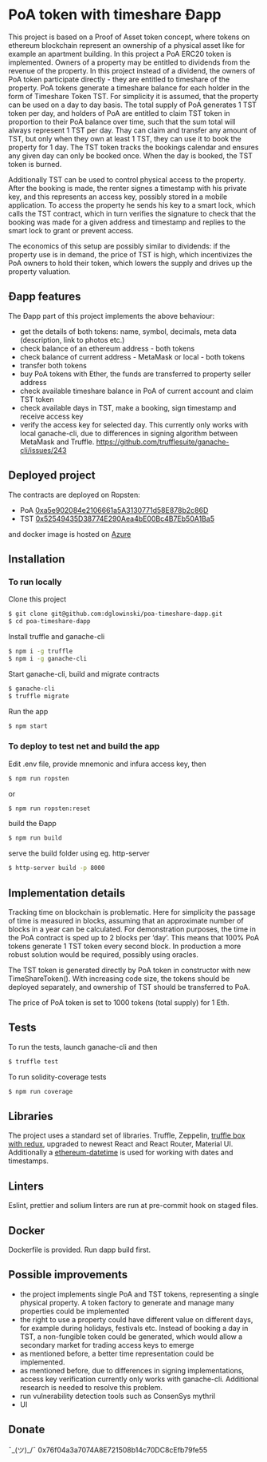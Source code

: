 # PoA token with timeshare Ðapp


This project is based on a Proof of Asset token concept, where tokens on ethereum blockchain represent an ownership of a physical asset like for example an apartment building. In this project a PoA ERC20 token is implemented. Owners of a property may be entitled to dividends from the revenue of the property. In this project instead of a dividend, the owners of PoA token participate directly - they are entitled to timeshare of the property. PoA tokens generate a timeshare balance for each holder in the form of Timeshare Token TST. For simplicity it is assumed, that the property can be used on a day to day basis. The total supply of PoA generates 1 TST token per day, and holders of PoA are entitled to claim TST token in proportion to their PoA balance over time, such that the sum total will always represent 1 TST per day. Thay can claim and transfer any amount of TST, but only when they own at least 1 TST, they can use it to book the property for 1 day. The TST token tracks the bookings calendar and ensures any given day can only be booked once. When the day is booked, the TST token is burned. 

Additionally TST can be used to control physical access to the property. After the booking is made, the renter signes a timestamp with his private key, and this represents an access key, possibly stored in a mobile application. To access the property he sends his key to a smart lock, which calls the TST contract, which in turn verifies the signature to check that the booking was made for a given address and timestamp and replies to the smart lock to grant or prevent access. 

The economics of this setup are possibly similar to dividends: if the property use is in demand, the price of TST is high, which incentivizes the PoA owners to hold their token, which lowers the supply and drives up the property valuation.


## Ðapp features

The Ðapp part of this project implements the above behaviour: 

* get the details of both tokens: name, symbol, decimals, meta data (description, link to photos etc.)
* check balance of an ethereum address - both tokens
* check balance of current address - MetaMask or local - both tokens
* transfer both tokens
* buy PoA tokens with Ether, the funds are transferred to property seller address
* check available timeshare balance in PoA of current account and claim TST token
* check available days in TST, make a booking, sign timestamp and receive access key
* verify the access key for selected day. This currently only works with local ganache-cli, due to differences in signing algorithm between MetaMask and Truffle. https://github.com/trufflesuite/ganache-cli/issues/243

## Deployed project

The contracts are deployed on Ropsten:
* PoA [0xa5e902084e2106661a5A3130771d58E878b2c86D](https://ropsten.etherscan.io/address/0xa5e902084e2106661a5a3130771d58e878b2c86d)
* TST [0x52549435D38774E290Aea4bE00Bc4B7Eb50A1Ba5](https://ropsten.etherscan.io/address/0x52549435d38774e290aea4be00bc4b7eb50a1ba5)

and docker image is hosted on [Azure](http://51.145.137.220)

## Installation

### To run locally 

Clone this project

```sh
$ git clone git@github.com:dglowinski/poa-timeshare-dapp.git
$ cd poa-timeshare-dapp
```

Install truffle and ganache-cli

```sh
$ npm i -g truffle
$ npm i -g ganache-cli
```

Start ganache-cli, build and migrate contracts

```sh
$ ganache-cli
$ truffle migrate
```

Run the app

```sh
$ npm start
```

### To deploy to test net and build the app

Edit .env file, provide mnemonic and infura access key, then

```sh
$ npm run ropsten
```

or 

```sh
$ npm run ropsten:reset
```

build the Ðapp

```sh
$ npm run build
```

serve the build folder using eg. http-server

```sh
$ http-server build -p 8000
```

## Implementation details

Tracking time on blockchain is problematic. Here for simplicity the passage of time is measured in blocks, assuming that an approximate number of blocks in a year can be calculated. For demonstration purposes, the time in the PoA contract is sped up to 2 blocks per ‘day’. This means that 100% PoA tokens generate 1 TST token every second block. In production a more robust solution would be required, possibly using oracles.

The TST token is generated directly by PoA token in constructor with new TimeShareToken(). With increasing code size, the tokens should be deployed separately, and ownership of TST should be transferred to PoA.

The price of PoA token is set to 1000 tokens (total supply) for 1 Eth.

## Tests

To run the tests, launch ganache-cli and then

```sh
$ truffle test
```

To run solidity-coverage tests

```sh
$ npm run coverage
```

## Libraries

The project uses a standard set of libraries. Truffle, Zeppelin, [truffle box with redux](https://truffleframework.com/boxes/react-auth), upgraded to newest React and React Router, Material UI. Additionally a [ethereum-datetime](https://github.com/pipermerriam/ethereum-datetime) is used for working with dates and timestamps.

## Linters

Eslint, prettier and solium linters are run at pre-commit hook on staged files.

## Docker

Dockerfile is provided. Run dapp build first.

## Possible improvements
* the project implements single PoA and TST tokens, representing a single physical property. A token factory to generate and manage many properties could be implemented
* the right to use a property could have different value on different days, for example during holidays, festivals etc. Instead of booking a day in TST, a non-fungible token could be generated, which would allow a secondary market for trading access keys to emerge
* as mentioned before, a better time representation could be implemented.
* as mentioned before, due to differences in signing implementations, access key verification currently only works with ganache-cli. Additional research is needed to resolve this problem.
* run vulnerability detection tools such as ConsenSys mythril
* UI

## Donate
¯\_(ツ)_/¯
0x76f04a3a7074A8E721508b14c70DC8cEfb79fe55


